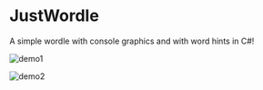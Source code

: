 # JustWordle
A simple wordle with console graphics and with word hints in C#!


![demo1](https://user-images.githubusercontent.com/61973036/151642958-30b60aaf-5f39-43b3-8b35-ea63bab20bdb.png)

![demo2](https://user-images.githubusercontent.com/61973036/151642970-70540bb8-3eb4-4fd4-8bd2-8c6f5a627929.png)
